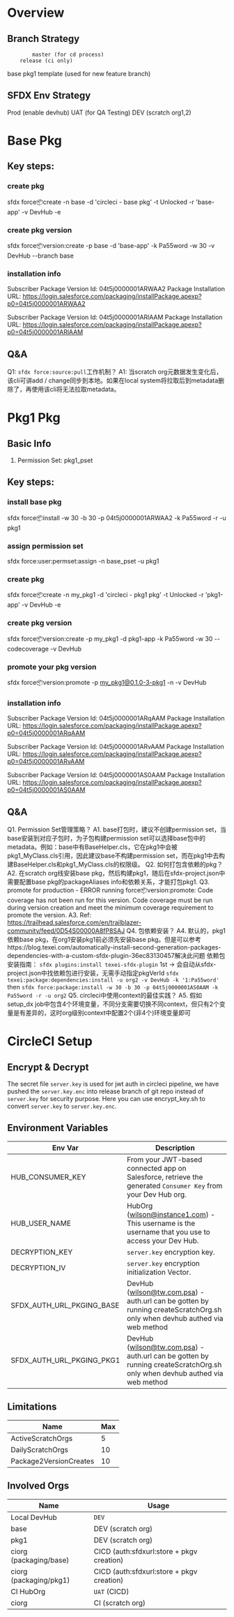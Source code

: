 # Overview
## Branch Strategy
            master (for cd process)
        release (ci only)
base
pkg1
template (used for new feature branch)

## SFDX Env Strategy
Prod (enable devhub)
UAT (for QA Testing)
DEV (scratch org1,2)

# Base Pkg
## Key steps:
### create pkg
sfdx force:package:create -n base -d 'circleci - base pkg' -t Unlocked -r 'base-app' -v DevHub -e
### create pkg version
sfdx force:package:version:create -p base -d 'base-app' -k Pa55word -w 30 -v DevHub --branch base
### installation info
<!-- v1.0 -->
Subscriber Package Version Id: 04t5j0000001ARWAA2
Package Installation URL: https://login.salesforce.com/packaging/installPackage.apexp?p0=04t5j0000001ARWAA2
<!-- v2.0 -->
Subscriber Package Version Id: 04t5j0000001ARlAAM
Package Installation URL: https://login.salesforce.com/packaging/installPackage.apexp?p0=04t5j0000001ARlAAM
## Q&A
Q1: `sfdx force:source:pull`工作机制？
A1: 当scratch org元数据发生变化后，该cli可讲add / change同步到本地。如果在local system将拉取后到metadata删除了，再使用该cli将无法拉取metadata。
# Pkg1 Pkg
## Basic Info
1. Permission Set: pkg1_pset
## Key steps:
### install base pkg
sfdx force:package:install -w 30 -b 30 -p 04t5j0000001ARWAA2 -k Pa55word -r -u pkg1
### assign permission set
sfdx force:user:permset:assign -n base_pset -u pkg1
### create pkg
sfdx force:package:create -n my_pkg1 -d 'circleci - pkg1 pkg' -t Unlocked -r 'pkg1-app' -v DevHub -e
### create pkg version
sfdx force:package:version:create -p my_pkg1 -d pkg1-app -k Pa55word -w 30 --codecoverage -v DevHub
### promote your pkg version
sfdx force:package:version:promote -p my_pkg1@0.1.0-3-pkg1 -n -v DevHub
### installation info
<!-- v1.0 -->
Subscriber Package Version Id: 04t5j0000001ARqAAM
Package Installation URL: https://login.salesforce.com/packaging/installPackage.apexp?p0=04t5j0000001ARqAAM
<!-- v2.0 add test class -->
Subscriber Package Version Id: 04t5j0000001ARvAAM
Package Installation URL: https://login.salesforce.com/packaging/installPackage.apexp?p0=04t5j0000001ARvAAM
<!-- v3.0 specify codecoverage for promotion -->
Subscriber Package Version Id: 04t5j0000001AS0AAM
Package Installation URL: https://login.salesforce.com/packaging/installPackage.apexp?p0=04t5j0000001AS0AAM
## Q&A
Q1. Permission Set管理策略？
A1. base打包时，建议不创建permission set，当base安装到对应子包时，为子包构建permission set可以选择base包中的metadata。例如：base中有BaseHelper.cls，它在pkg1中会被pkg1_MyClass.cls引用，因此建议base不构建permission set，而在pkg1中去构建BaseHelper.cls和pkg1_MyClass.cls的权限级。
Q2. 如何打包含依赖的pkg？
A2. 在scratch org线安装base pkg，然后构建pkg1，随后在sfdx-project.json中需要配置base pkg的packageAliases info和依赖关系，才能打包pkg1.
Q3. promote for production - ERROR running force:package:version:promote:  Code coverage has not been run for this version.  Code coverage must be run during version creation and meet the minimum coverage requirement to promote the version.
A3. Ref: https://trailhead.salesforce.com/en/trailblazer-community/feed/0D54S00000A8fP8SAJ
Q4. 包依赖安装？
A4. 默认的，pkg1依赖base pkg，在org1安装pkg1前必须先安装base pkg。但是可以参考https://blog.texei.com/automatically-install-second-generation-packages-dependencies-with-a-custom-sfdx-plugin-36ec83130457解决此问题
依赖包安装指南：
`sfdx plugins:install texei-sfdx-plugin`
1st -> 会自动从sfdx-project.json中找依赖包进行安装，无需手动指定pkgVerId
`sfdx texei:package:dependencies:install -u org2 -v DevHub -k '1:Pa55word'`
then
`sfdx force:package:install -w 30 -b 30 -p 04t5j0000001AS0AAM -k Pa55word -r -u org2`
Q5. circleci中使用context的最佳实践？
A5. 假如setup_dx job中包含4个环境变量，不同分支需要切换不同context，但只有2个变量是有差异的，这时org级别context中配置2个(非4个)环境变量即可

# CircleCI Setup
## Encrypt & Decrypt
The secret file `server.key` is used for jwt auth in circleci pipeline, we have pushed the `server.key.enc` into release branch of git repo instead of `server.key` for security purpose.
Here you can use encrypt_key.sh to convert `server.key` to `server.key.enc`.
## Environment Variables

| Env Var                   | Description                                                                                                   |
| ------------------------- | ------------------------------------------------------------------------------------------------------------- |
| HUB_CONSUMER_KEY          | From your JWT-based connected app on Salesforce, retrieve the generated `Consumer Key` from your Dev Hub org. |
| HUB_USER_NAME             | HubOrg (wilson@instance1.com) - This username is the username that you use to access your Dev Hub.            |
| DECRYPTION_KEY            | `server.key` encryption key.                                                                                  |
| DECRYPTION_IV             | `server.key` encryption initialization Vector.                                                                |
| SFDX_AUTH_URL_PKGING_BASE | DevHub (wilson@tw.com.psa) - auth.url can be gotten by running createScratchOrg.sh only when devhub authed via web method |
| SFDX_AUTH_URL_PKGING_PKG1 | DevHub (wilson@tw.com.psa) - auth.url can be gotten by running createScratchOrg.sh only when devhub authed via web method |

## Limitations
| Name                   | Max |
| ---------------------- | --- |
| ActiveScratchOrgs      |  5  |
| DailyScratchOrgs       | 10  |
| Package2VersionCreates | 10  |

## Involved Orgs
| Name                          | Usage                                       |
| ----------------------------- | ------------------------------------------- |
| Local DevHub                  | `DEV`                                       |
| base                          | DEV (scratch org)                           |
| pkg1                          | DEV (scratch org)                           |
| ciorg (packaging/base)        | CICD (auth:sfdxurl:store + pkgv creation)   |
| ciorg (packaging/pkg1)        | CICD (auth:sfdxurl:store + pkgv creation)   |
| CI HubOrg                     | `UAT` (CICD)                                |
| ciorg                         | CI (scratch org)                            |
